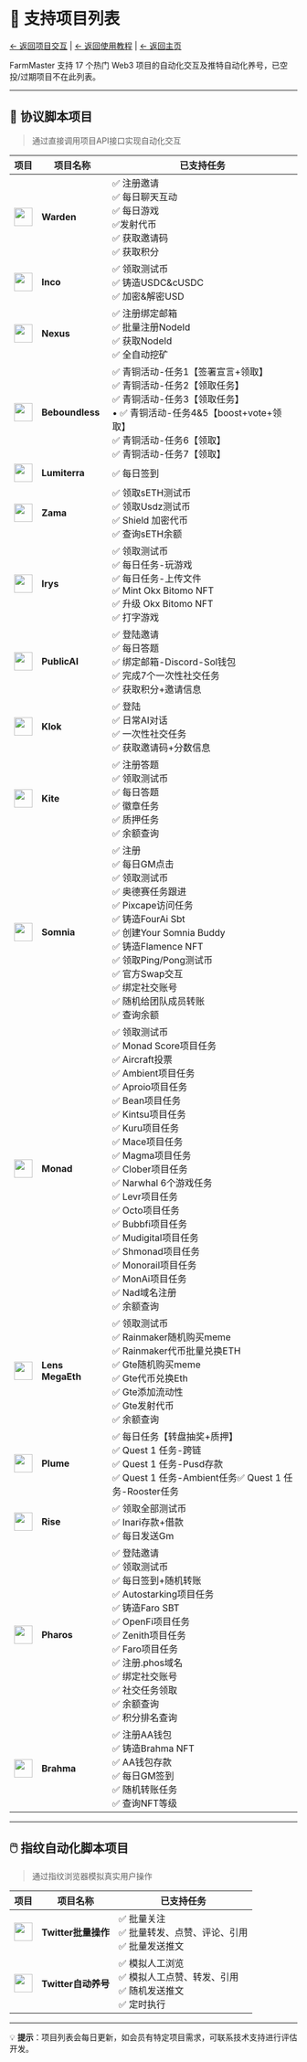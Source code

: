 # 🎯 支持项目列表

[← 返回项目交互](README.md) | [← 返回使用教程](../README.md) | [← 返回主页](../../README.md)

FarmMaster 支持 17 个热门 Web3 项目的自动化交互及推特自动化养号，已空投/过期项目不在此列表。


---

## 🔧 协议脚本项目

> 通过直接调用项目API接口实现自动化交互

| 项目 | 项目名称 | 已支持任务 |
|------|----------|------------|
| <img src="https://pbs.twimg.com/profile_images/1904848026742484992/nO3RP237_400x400.jpg" width="32" height="32"> | **Warden** | ✅ 注册邀请<br>✅ 每日聊天互动<br>✅ 每日游戏 <br>✅发射代币<br>✅ 获取邀请码<br>✅ 获取积分 |
| <img src="https://pbs.twimg.com/profile_images/1909850439786659841/nfws7K_i_400x400.jpg" width="32" height="32"> | **Inco** | ✅ 领取测试币<br>✅ 铸造USDC&cUSDC<br>✅ 加密&解密USD |
| <img src="https://pbs.twimg.com/profile_images/1887351274955546627/jlvN83vR_400x400.jpg" width="32" height="32"> | **Nexus** | ✅ 注册绑定邮箱<br>✅ 批量注册NodeId<br>✅ 获取NodeId<br>✅ 全自动挖矿 |
| <img src="https://pbs.twimg.com/profile_images/1917644023327498240/4Nt6GIFd_normal.jpg" width="32" height="32"> | **Beboundless** | ✅ 青铜活动-任务1【签署宣言+领取】<br>✅ 青铜活动-任务2【领取任务】<br>✅ 青铜活动-任务3【领取任务】<br>• ✅ 青铜活动-任务4&5【boost+vote+领取】<br>✅ 青铜活动-任务6【领取】<br>✅ 青铜活动-任务7【领取】|
| <img src="https://pbs.twimg.com/profile_images/1836434902352318464/NEuvTsbN_x96.jpg" width="32" height="32"> | **Lumiterra** | ✅ 每日签到 |
| <img src="https://pbs.twimg.com/profile_images/1654459351300468736/ywoKR9uZ_400x400.jpg" width="32" height="32"> | **Zama** | ✅ 领取sETH测试币<br>✅ 领取Usdz测试币<br>✅ Shield 加密代币<br>✅ 查询sETH余额 |
| <img src="https://pbs.twimg.com/profile_images/1879776802563891200/cdpcRzVY_400x400.jpg" width="32" height="32"> | **Irys** | ✅ 领取测试币<br>✅ 每日任务-玩游戏<br>✅ 每日任务-上传文件<br>✅ Mint Okx Bitomo NFT<br>✅ 升级 Okx Bitomo NFT<br>✅ 打字游戏 |
| <img src="https://pbs.twimg.com/profile_images/1936462795584729088/c3advPaX_x96.jpg" width="32" height="32"> | **PublicAI** | ✅ 登陆邀请<br>✅ 每日答题<br>✅ 绑定邮箱-Discord-Sol钱包<br>✅ 完成7个一次性社交任务<br>✅ 获取积分+邀请信息 |
| <img src="https://pbs.twimg.com/profile_images/1818978639976779777/gWCocXhV_200x200.jpg" width="32" height="32"> | **Klok** | ✅ 登陆<br>✅ 日常AI对话<br>✅ 一次性社交任务<br>✅ 获取邀请码+分数信息 |
| <img src="https://pbs.twimg.com/profile_images/1894912382712893440/H1g0BQZx_400x400.jpg" width="32" height="32"> | **Kite** | ✅ 注册答题<br>✅ 领取测试币<br>✅ 每日答题<br>✅ 徽章任务<br>✅ 质押任务<br>✅ 余额查询 |
| <img src="https://pbs.twimg.com/profile_images/1896736794810458112/9tsFttK2_200x200.jpg" width="32" height="32"> | **Somnia** | ✅ 注册<br>✅ 每日GM点击<br>✅ 领取测试币<br>✅ 奥德赛任务跟进<br>✅ Pixcape访问任务<br>✅ 铸造FourAi Sbt<br>✅ 创建Your Somnia Buddy<br>✅ 铸造Flamence NFT<br>✅ 领取Ping/Pong测试币<br>✅ 官方Swap交互<br>✅ 绑定社交账号<br>✅ 随机给团队成员转账<br>✅ 查询余额 |
| <img src="https://pbs.twimg.com/profile_images/1877532281419739137/I_t8rg_V_200x200.jpg" width="32" height="32"> | **Monad** | ✅ 领取测试币<br>✅ Monad Score项目任务<br>✅ Aircraft投票<br>✅ Ambient项目任务<br>✅ Aproio项目任务<br>✅ Bean项目任务<br>✅ Kintsu项目任务<br>✅ Kuru项目任务<br>✅ Mace项目任务<br>✅ Magma项目任务<br>✅ Clober项目任务<br>✅ Narwhal 6个游戏任务<br>✅ Levr项目任务<br>✅ Octo项目任务<br>✅ Bubbfi项目任务<br>✅ Mudigital项目任务<br>✅ Shmonad项目任务<br>✅ Monorail项目任务<br>✅ MonAi项目任务<br>✅ Nad域名注册<br>✅ 余额查询 |
| <img src="https://pbs.twimg.com/profile_images/1861751545790070784/KvlxTzAq_bigger.jpg" width="32" height="32"> | **Lens MegaEth** | ✅ 领取测试币<br>✅ Rainmaker随机购买meme<br>✅ Rainmaker代币批量兑换ETH<br>✅ Gte随机购买meme<br>✅ Gte代币兑换Eth<br>✅ Gte添加流动性<br>✅ Gte发射代币<br>✅ 余额查询 |
| <img src="https://pbs.twimg.com/profile_images/1909591493683429378/ti7DP3xE_x96.jpg" width="32" height="32"> | **Plume** | ✅ 每日任务【转盘抽奖+质押】<br>✅ Quest 1 任务-跨链<br>✅ Quest 1 任务-Pusd存款<br>✅ Quest 1 任务-Ambient任务✅ Quest 1 任务-Rooster任务 |
| <img src="https://pbs.twimg.com/profile_images/1909279867226779648/4qC_yL2-_bigger.jpg" width="32" height="32"> | **Rise** | ✅ 领取全部测试币<br>✅ Inari存款+借款<br>✅ 每日发送Gm |
| <img src="https://pbs.twimg.com/profile_images/1899385457047412736/vfvmbKVj_x96.jpg" width="32" height="32"> | **Pharos** | ✅ 登陆邀请<br>✅ 领取测试币<br>✅ 每日签到+随机转账<br>✅ Autostarking项目任务<br>✅ 铸造Faro SBT<br>✅ OpenFi项目任务<br>✅ Zenith项目任务<br>✅ Faro项目任务<br>✅ 注册.phos域名<br>✅ 绑定社交账号<br>✅ 社交任务领取<br>✅ 余额查询<br>✅ 积分排名查询 |
| <img src="https://pbs.twimg.com/profile_images/1732456585652240384/u1-fAC6J_400x400.jpg" width="32" height="32"> | **Brahma** | ✅ 注册AA钱包<br>✅ 铸造Brahma NFT<br>✅ AA钱包存款<br>✅ 每日GM签到<br>✅ 随机转账任务<br>✅ 查询NFT等级 |

---

## 🖱️ 指纹自动化脚本项目

> 通过指纹浏览器模拟真实用户操作

| 项目 | 项目名称 | 已支持任务 |
|------|----------|------------|
| <img src="https://twitter.com/favicon.ico" width="32" height="32"> | **Twitter批量操作** | ✅ 批量关注<br>✅ 批量转发、点赞、评论、引用<br>✅ 批量发送推文 |
| <img src="https://twitter.com/favicon.ico" width="32" height="32"> | **Twitter自动养号** | ✅ 模拟人工浏览<br>✅ 模拟人工点赞、转发、引用<br>✅ 随机发送推文<br>✅ 定时执行 |


---

💡 **提示**：项目列表会每日更新，如会员有特定项目需求，可联系技术支持进行评估开发。